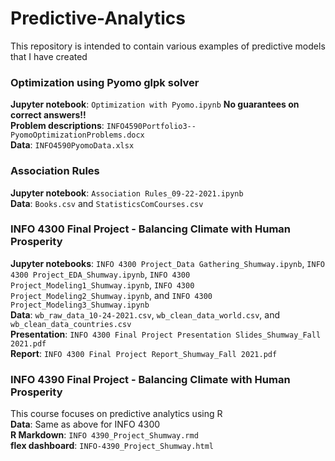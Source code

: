 # Predictive-Analytics
This repository is intended to contain various examples of predictive models that I have created

### **Optimization using Pyomo glpk solver**
**Jupyter notebook**: `Optimization with Pyomo.ipynb` **No guarantees on correct answers!!**  
**Problem descriptions**: `INFO4590Portfolio3--PyomoOptimizationProblems.docx`  
**Data**: `INFO4590PyomoData.xlsx`  

### **Association Rules**
**Jupyter notebook**: `Association Rules_09-22-2021.ipynb`  
**Data**: `Books.csv` and `StatisticsComCourses.csv`  

### **INFO 4300 Final Project - Balancing Climate with Human Prosperity**
**Jupyter notebooks**: `INFO 4300 Project_Data Gathering_Shumway.ipynb`, `INFO 4300 Project_EDA_Shumway.ipynb`, `INFO 4300 Project_Modeling1_Shumway.ipynb`, `INFO 4300 Project_Modeling2_Shumway.ipynb`, and `INFO 4300 Project_Modeling3_Shumway.ipynb`  
**Data**: `wb_raw_data_10-24-2021.csv`, `wb_clean_data_world.csv`, and `wb_clean_data_countries.csv`  
**Presentation**: `INFO 4300 Final Project Presentation Slides_Shumway_Fall 2021.pdf`  
**Report**: `INFO 4300 Final Project Report_Shumway_Fall 2021.pdf`  

### **INFO 4390 Final Project - Balancing Climate with Human Prosperity**
This course focuses on predictive analytics using R \
**Data**: Same as above for INFO 4300 \
**R Markdown**: `INFO 4390_Project_Shumway.rmd` \
**flex dashboard**: `INFO-4390_Project_Shumway.html`
